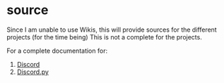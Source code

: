 # source
Since I am unable to use Wikis, this will provide sources for the different projects (for the time being)
This is not a complete for the projects. 

For a complete documentation for:
1. [Discord](https://discord.com/developers/docs/intro)
2. [Discord.py](https://github.com/Rapptz/discord.py)
